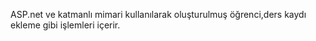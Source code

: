 ASP.net ve katmanlı mimari  kullanılarak oluşturulmuş öğrenci,ders kaydı ekleme gibi işlemleri içerir.
